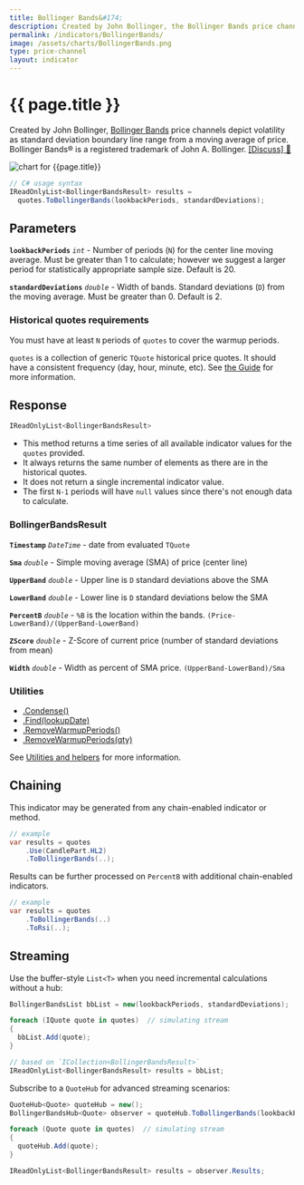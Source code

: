 ```yaml
---
title: Bollinger Bands&#174;
description: Created by John Bollinger, the Bollinger Bands price channels depict volatility as standard deviation boundary line range from a moving average of price.  Bollinger Bands&#174; is a registered trademark of John A. Bollinger.
permalink: /indicators/BollingerBands/
image: /assets/charts/BollingerBands.png
type: price-channel
layout: indicator
---
```


# {{ page.title }}

Created by John Bollinger, [Bollinger Bands](https://en.wikipedia.org/wiki/Bollinger_Bands) price channels depict volatility as standard deviation boundary line range from a moving average of price.  Bollinger Bands&#174; is a registered trademark of John A. Bollinger.
[[Discuss] &#128172;]({{site.github.repository_url}}/discussions/267 "Community discussion about this indicator")

![chart for {{page.title}}]({{site.baseurl}}{{page.image}})

```csharp
// C# usage syntax
IReadOnlyList<BollingerBandsResult> results =
  quotes.ToBollingerBands(lookbackPeriods, standardDeviations);
```

## Parameters

**`lookbackPeriods`** _`int`_ - Number of periods (`N`) for the center line moving average.  Must be greater than 1 to calculate; however we suggest a larger period for statistically appropriate sample size.  Default is 20.

**`standardDeviations`** _`double`_ - Width of bands.  Standard deviations (`D`) from the moving average.  Must be greater than 0.  Default is 2.

### Historical quotes requirements

You must have at least `N` periods of `quotes` to cover the warmup periods.

`quotes` is a collection of generic `TQuote` historical price quotes.  It should have a consistent frequency (day, hour, minute, etc).  See [the Guide]({{site.baseurl}}/guide/#historical-quotes) for more information.

## Response

```csharp
IReadOnlyList<BollingerBandsResult>
```

- This method returns a time series of all available indicator values for the `quotes` provided.
- It always returns the same number of elements as there are in the historical quotes.
- It does not return a single incremental indicator value.
- The first `N-1` periods will have `null` values since there's not enough data to calculate.

### BollingerBandsResult

**`Timestamp`** _`DateTime`_ - date from evaluated `TQuote`

**`Sma`** _`double`_ - Simple moving average (SMA) of price (center line)

**`UpperBand`** _`double`_ - Upper line is `D` standard deviations above the SMA

**`LowerBand`** _`double`_ - Lower line is `D` standard deviations below the SMA

**`PercentB`** _`double`_ - `%B` is the location within the bands.  `(Price-LowerBand)/(UpperBand-LowerBand)`

**`ZScore`** _`double`_ - Z-Score of current price (number of standard deviations from mean)

**`Width`** _`double`_ - Width as percent of SMA price.  `(UpperBand-LowerBand)/Sma`

### Utilities

- [.Condense()]({{site.baseurl}}/utilities#condense)
- [.Find(lookupDate)]({{site.baseurl}}/utilities#find-indicator-result-by-date)
- [.RemoveWarmupPeriods()]({{site.baseurl}}/utilities#remove-warmup-periods)
- [.RemoveWarmupPeriods(qty)]({{site.baseurl}}/utilities#remove-warmup-periods)

See [Utilities and helpers]({{site.baseurl}}/utilities#utilities-for-indicator-results) for more information.

## Chaining

This indicator may be generated from any chain-enabled indicator or method.

```csharp
// example
var results = quotes
    .Use(CandlePart.HL2)
    .ToBollingerBands(..);
```

Results can be further processed on `PercentB` with additional chain-enabled indicators.

```csharp
// example
var results = quotes
    .ToBollingerBands(..)
    .ToRsi(..);
```

## Streaming

Use the buffer-style `List<T>` when you need incremental calculations without a hub:

```csharp
BollingerBandsList bbList = new(lookbackPeriods, standardDeviations);

foreach (IQuote quote in quotes)  // simulating stream
{
  bbList.Add(quote);
}

// based on `ICollection<BollingerBandsResult>`
IReadOnlyList<BollingerBandsResult> results = bbList;
```

Subscribe to a `QuoteHub` for advanced streaming scenarios:

```csharp
QuoteHub<Quote> quoteHub = new();
BollingerBandsHub<Quote> observer = quoteHub.ToBollingerBands(lookbackPeriods, standardDeviations);

foreach (Quote quote in quotes)  // simulating stream
{
  quoteHub.Add(quote);
}

IReadOnlyList<BollingerBandsResult> results = observer.Results;
```

